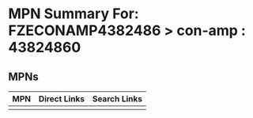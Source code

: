 



# MPN Summary For: FZECONAMP4382486 > con-amp : 43824860

## MPNs
  

|MPN|Direct Links|Search Links|
| :--- | :--- | :--- |
||||
